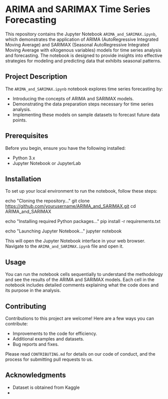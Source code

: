 # ARIMA and SARIMAX Time Series Forecasting

This repository contains the Jupyter Notebook `ARIMA_and_SARIMAX.ipynb`, which demonstrates the application of ARIMA (AutoRegressive Integrated Moving Average) and SARIMAX (Seasonal AutoRegressive Integrated Moving Average with eXogenous variables) models for time series analysis and forecasting. The notebook is designed to provide insights into effective strategies for modeling and predicting data that exhibits seasonal patterns.

## Project Description

The `ARIMA_and_SARIMAX.ipynb` notebook explores time series forecasting by:
- Introducing the concepts of ARIMA and SARIMAX models.
- Demonstrating the data preparation steps necessary for time series analysis.
- Implementing these models on sample datasets to forecast future data points.

## Prerequisites

Before you begin, ensure you have the following installed:
- Python 3.x
- Jupyter Notebook or JupyterLab

## Installation

To set up your local environment to run the notebook, follow these steps:

echo "Cloning the repository..."
git clone https://github.com/yourusername/ARIMA_and_SARIMAX.git
cd ARIMA_and_SARIMAX

echo "Installing required Python packages..."
pip install -r requirements.txt

echo "Launching Jupyter Notebook..."
jupyter notebook

This will open the Jupyter Notebook interface in your web browser. Navigate to the `ARIMA_and_SARIMAX.ipynb` file and open it.

## Usage

You can run the notebook cells sequentially to understand the methodology and see the results of the ARIMA and SARIMAX models. Each cell in the notebook includes detailed comments explaining what the code does and its purpose in the analysis.

## Contributing

Contributions to this project are welcome! Here are a few ways you can contribute:
- Improvements to the code for efficiency.
- Additional examples and datasets.
- Bug reports and fixes.

Please read `CONTRIBUTING.md` for details on our code of conduct, and the process for submitting pull requests to us.

## Acknowledgments

- Dataset is obtained from Kaggle
- [Inspiration or articles that helped shape this project]: (https://www.youtube.com/@krishnaik06)
